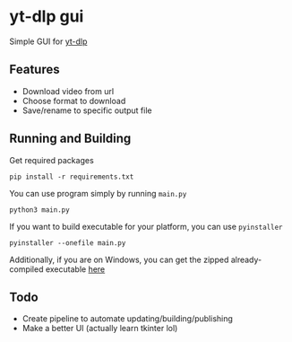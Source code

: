# yt-dlp gui

Simple GUI for [yt-dlp](https://github.com/yt-dlp/yt-dlp)

## Features
- Download video from url
- Choose format to download
- Save/rename to specific output file

## Running and Building
Get required packages
```
pip install -r requirements.txt
```
You can use program simply by running `main.py`
```
python3 main.py
```
If you want to build executable for your platform, you can use `pyinstaller`
```
pyinstaller --onefile main.py
```
Additionally, if you are on Windows, you can get the zipped already-compiled executable [here](https://github.com/vivCoding/yt-dlp-gui/releases/tag/v0.1.0)

## Todo
- Create pipeline to automate updating/building/publishing
- Make a better UI (actually learn tkinter lol)